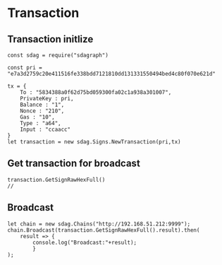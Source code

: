 # Transaction

## Transaction initlize

```
const sdag = require("sdagraph")

const pri = "e7a3d2759c20e411516fe338bdd7121810dd131331550494bed4c80f070e621d"

tx = {
	To : "5834388a0f62d75bd059300fa02c1a938a301007",
	PrivateKey : pri,
	Balance : "1",
	Nonce : "210",
	Gas : "10",
	Type : "a64",
	Input : "ccaacc"
}
let transaction = new sdag.Signs.NewTransaction(pri,tx)
```
## Get transaction for broadcast
```
transaction.GetSignRawHexFull()
//
```
## Broadcast
```
let chain = new sdag.Chains("http://192.168.51.212:9999");
chain.Broadcast(transaction.GetSignRawHexFull().result).then(
	result => {
		console.log("Broadcast:"+result);
		}
);
```
